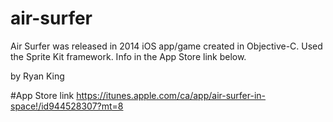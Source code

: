 # air-surfer
Air Surfer was released in 2014
iOS app/game created in Objective-C.
Used the Sprite Kit framework. 
Info in the App Store link below.

by Ryan King

#App Store link
https://itunes.apple.com/ca/app/air-surfer-in-space!/id944528307?mt=8
